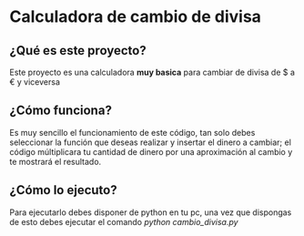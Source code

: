 # Calculadora de cambio de divisa

## ¿Qué es este proyecto?
Este proyecto es una calculadora **muy basica** para cambiar de divisa de $ a € y viceversa

## ¿Cómo funciona?
Es muy sencillo el funcionamiento de este código, tan solo debes seleccionar la función que deseas realizar y insertar el dinero a cambiar; el código múltiplicara tu cantidad de dinero por una aproximación al cambio y te mostrará el resultado.

## ¿Cómo lo ejecuto?
Para ejecutarlo debes disponer de python en tu pc, una vez que dispongas de esto debes ejecutar el comando *python cambio_divisa.py*
 
 
 
 
